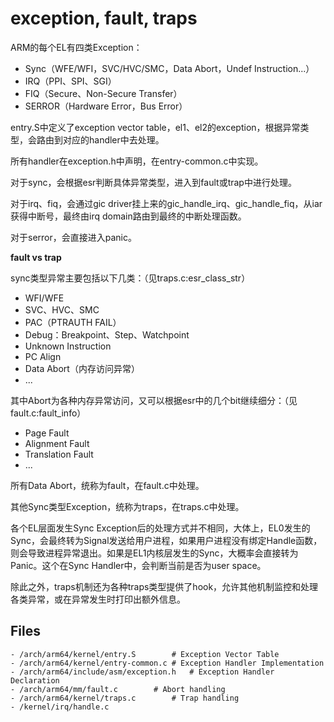 # exception, fault, traps

ARM的每个EL有四类Exception：

- Sync（WFE/WFI，SVC/HVC/SMC，Data Abort，Undef Instruction...）
- IRQ（PPI、SPI、SGI）
- FIQ（Secure、Non-Secure Transfer）
- SERROR（Hardware Error，Bus Error）

entry.S中定义了exception vector table，el1、el2的exception，根据异常类型，会路由到对应的handler中去处理。

所有handler在exception.h中声明，在entry-common.c中实现。

对于sync，会根据esr判断具体异常类型，进入到fault或trap中进行处理。

对于irq、fiq，会通过gic driver挂上来的gic_handle_irq、gic_handle_fiq，从iar获得中断号，最终由irq domain路由到最终的中断处理函数。

对于serror，会直接进入panic。

**fault vs trap**

sync类型异常主要包括以下几类：（见traps.c:esr_class_str）

- WFI/WFE
- SVC、HVC、SMC
- PAC（PTRAUTH FAIL）
- Debug：Breakpoint、Step、Watchpoint
- Unknown Instruction
- PC Align
- Data Abort（内存访问异常）
- ...

其中Abort为各种内存异常访问，又可以根据esr中的几个bit继续细分：（见fault.c:fault_info）

- Page Fault
- Alignment Fault
- Translation Fault
- ...

所有Data Abort，统称为fault，在fault.c中处理。

其他Sync类型Exception，统称为traps，在traps.c中处理。

各个EL层面发生Sync Exception后的处理方式并不相同，大体上，EL0发生的Sync，会最终转为Signal发送给用户进程，如果用户进程没有绑定Handle函数，则会导致进程异常退出。如果是EL1内核层发生的Sync，大概率会直接转为Panic。这个在Sync Handler中，会判断当前是否为user space。

除此之外，traps机制还为各种traps类型提供了hook，允许其他机制监控和处理各类异常，或在异常发生时打印出额外信息。

## Files

```
- /arch/arm64/kernel/entry.S		# Exception Vector Table
- /arch/arm64/kernel/entry-common.c	# Exception Handler Implementation
- /arch/arm64/include/asm/exception.h	# Exception Handler Declaration
- /arch/arm64/mm/fault.c		# Abort handling
- /arch/arm64/kernel/traps.c		# Trap handling
- /kernel/irq/handle.c			
```
